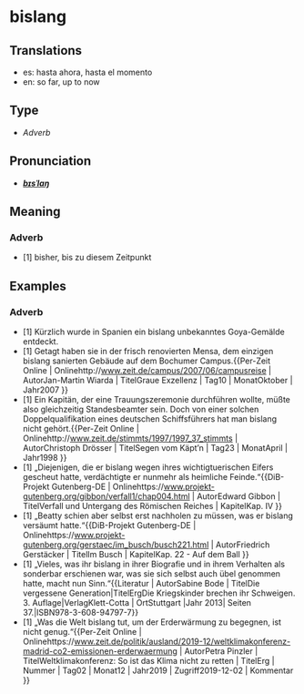 # bislang
## Translations
- es: hasta ahora, hasta el momento
- en: so far, up to now
## Type
- _Adverb_
## Pronunciation
- **_[bɪsˈlaŋ](https://commons.wikimedia.org/wiki/File:De-bislang.ogg)_**
## Meaning
### Adverb
- [1] bisher, bis zu diesem Zeitpunkt
## Examples
### Adverb
- [1] Kürzlich wurde in Spanien ein bislang unbekanntes Goya-Gemälde entdeckt.
- [1] Getagt haben sie in der frisch renovierten Mensa, dem einzigen bislang sanierten Gebäude auf dem Bochumer Campus.<ref>{{Per-Zeit Online | Onlinehttp://www.zeit.de/campus/2007/06/campusreise | AutorJan-Martin Wiarda | TitelGraue Exzellenz | Tag10 | MonatOktober | Jahr2007 }}</ref>
- [1] Ein Kapitän, der eine Trauungszeremonie durchführen wollte, müßte also gleichzeitig Standesbeamter sein. Doch von einer solchen Doppelqualifikation eines deutschen Schiffsführers hat man bislang nicht gehört.<ref>{{Per-Zeit Online | Onlinehttp://www.zeit.de/stimmts/1997/1997_37_stimmts | AutorChristoph Drösser | TitelSegen vom Käpt’n | Tag23 | MonatApril | Jahr1998 }}</ref>
- [1] „Diejenigen, die er bislang wegen ihres wichtigtuerischen Eifers gescheut hatte, verdächtigte er nunmehr als heimliche Feinde.“<ref>{{DiB-Projekt Gutenberg-DE | Onlinehttps://www.projekt-gutenberg.org/gibbon/verfall1/chap004.html | AutorEdward Gibbon | TitelVerfall und Untergang des Römischen Reiches | KapitelKap. IV }}</ref>
- [1] „Beatty schien aber selbst erst nachholen zu müssen, was er bislang versäumt hatte.“<ref>{{DiB-Projekt Gutenberg-DE | Onlinehttps://www.projekt-gutenberg.org/gerstaec/im_busch/busch221.html | AutorFriedrich Gerstäcker | TitelIm Busch | KapitelKap. 22 - Auf dem Ball }}</ref>
- [1] „Vieles, was ihr bislang in ihrer Biografie und in ihrem Verhalten als sonderbar erschienen war, was sie sich selbst auch übel genommen hatte, macht nun Sinn.“<ref>{{Literatur | AutorSabine Bode | TitelDie vergessene Generation|TitelErgDie Kriegskinder brechen ihr Schweigen. 3. Auflage|VerlagKlett-Cotta | OrtStuttgart |Jahr 2013| Seiten 37.|ISBN978-3-608-94797-7}} </ref>
- [1] „Was die Welt bislang tut, um der Erderwärmung zu begegnen, ist nicht genug.“<ref>{{Per-Zeit Online | Onlinehttps://www.zeit.de/politik/ausland/2019-12/weltklimakonferenz-madrid-co2-emissionen-erderwaermung | AutorPetra Pinzler | TitelWeltklimakonferenz: So ist das Klima nicht zu retten | TitelErg | Nummer | Tag02 | Monat12 | Jahr2019 | Zugriff2019-12-02 | Kommentar }}</ref>
